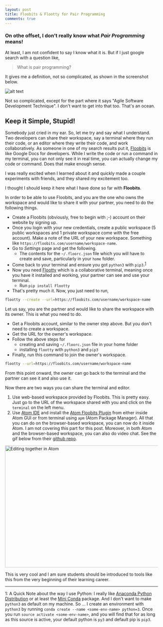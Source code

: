 ```yaml
---
layout: post
title: Floobits & Flootty for Pair Programming
comments: true
---
```


### On othe offset, I don't really know what *Pair Programming* means!

At least, I am not confident to say I know what it is. But if I just google search with a question like,

> What is pair programming?

It gives me a definition, not so complicated, as shown in the screenshot below.

![alt text](https://github.com/asinode/asinode.github.io/blob/master/public/pairprog.png?raw=true "Pair Programming")

Not so complicated, except for the part where it says "Agile Software Development Technique". I don't want to get into that too. That's an ocean.

## Keep it Simple, Stupid!

Somebody just cried in my ear. So, let me try and say what I understand. Two developers can share their workspace, say a terminal where they run their code, or an editor where they write their code, and work collaboratively. As someone in one of my search results put it, [Floobits](http://floobits.com/) is like Google Docs for developers. While I write the code or run a command in my terminal, you can not only see it in real time, you can actually change my code or command. Does that make enough sense.

I was really excited when I learned about it and quickly made a couple experiments with friends, and they shared my excitement too.

I thought I should keep it here what I have done so far with **Floobits**.

In order to be able to use Floobits, and you are the one who owns the workspace and would like to share it with your partner, you need to do the following things.

- Create a Floobits (obviously, free to begin with ;-) account on their website by signing up.
- Once you login with your new credentials, create a public workspace (5 public workspaces and 1 private workspace come with the free account). Make a note of the URL of your new workspace. Something like `https://floobits.com/username/workspace-name`.
- Go to *Settings* page and get the following.
  - The contents for the `~/.floorc.json` file which you will have to create and save, particularly in your `home` folder.
- Come back to your terminal and ensure you got `python3` with `pip3`.<sup>[1](#myfootnote1)</sup>
- Now you need [Flootty](https://github.com/Floobits/flootty) which is a collaborative terminal, meaning once you have it installed and working, your partner can see and use your terminal.
  - Run `pip install Flootty`
- That's pretty much it. Now, you just need to run,

```sh
flootty --create --url=https://floobits.com/username/workspace-name
```

Let us say, you are the partner and would like to share the workspace with its owner. This is what you need to do.

- Get a Floobits account, similar to the owner step above. But you don't need to create a workspace.
- Get the URL for the owner's workspace.
- Follow the above steps for
  - creating and saving `~/.floorc.json` file in your home folder
  - installing `flootty` with `python3` and `pip3`
- Finally, run this command to join the owner's workspace.

```sh
flootty --url=https://floobits.com/username/workspace-name
```

From this point onward, the owner can go back to the terminal and the partner can see it and also use it.

Now there are two ways you can share the terminal and editor.

1. Use web-based workspace provided by Floobits. This is pretty easy. Just go to the URL of the workspace shared with you and click on the `terminal` on the left menu.
2. Use [Atom IDE](http://atom.io) and install the [Atom Floobits Plugin](https://github.com/Floobits/floobits-atom) from either inside Atom GUI or from terminal using `apm` (Atom Package Manager). All that you can do on the browser-based workspace, you can now do it inside Atom. I am not covering this part for this post. Moreover, in both Atom and the browser-based workspace, you can also do video chat. See the gif below from their [github repo](https://github.com/Floobits/floobits-atom).

<img alt="Editing together in Atom" src="https://camo.githubusercontent.com/41c4615368fc32d0acfb52753631f6e823b46a78/68747470733a2f2f666c6f6f626974732e636f6d2f7374617469632f696d616765732f61746f6d2d656469742e676966" width="640" height="400" data-canonical-src="https://floobits.com/static/images/atom-edit.gif" style="max-width:100%;">

This is very cool and I am sure students should be introduced to tools like this from the very beginning of their learning career.

<hr>

<a name="myfootnote1">1</a>: A Quick Note about the way I use Python: I really like [Anaconda Python Distribution](https://www.continuum.io/) or at least the [Mini Conda](http://conda.pydata.org/miniconda.html) package.  And I don't want to make `python3` as default on my machine. So ... I create an environment with `python3` by running `conda create --name <some-env-name> python=3`. Once you run `source activate <some-env-name>`, and you will find that for as long as this source is active, your default python is `py3` and default pip is `pip3`.
